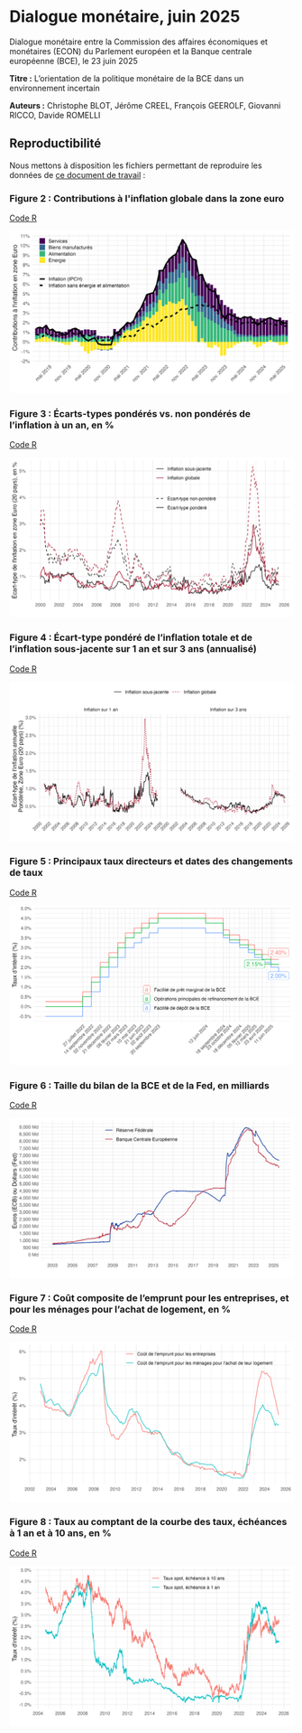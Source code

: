 # Dialogue monétaire, juin 2025

Dialogue monétaire entre la Commission des affaires économiques et monétaires (ECON) du Parlement européen et la Banque centrale européenne (BCE), le 23 juin 2025

**Titre :** L’orientation de la politique monétaire de la BCE dans un environnement incertain

**Auteurs :** Christophe BLOT, Jérôme CREEL, François GEEROLF, Giovanni RICCO, Davide ROMELLI

## Reproductibilité

Nous mettons à disposition les fichiers permettant de reproduire les données de [ce document de travail](https://www.europarl.europa.eu/RegData/etudes/STUD/2025/764390/ECTI_STU(2025)764390_EN.pdf) :

### Figure 2 : Contributions à l'inflation globale dans la zone euro

[Code R](R/figure2.R)

![Figure 2](png/figure2_fr.png)

### Figure 3 : Écarts-types pondérés vs. non pondérés de l’inflation à un an, en %

[Code R](R/figure3.R)

![Figure 3](png/figure3_fr.png)

### Figure 4 : Écart-type pondéré de l’inflation totale et de l’inflation sous-jacente sur 1 an et sur 3 ans (annualisé)

[Code R](R/figure4.R)

![Figure 4](png/figure4_fr.png)

### Figure 5 : Principaux taux directeurs et dates des changements de taux

[Code R](R/figure5.R)

![Figure 5](png/figure5_fr.png)

### Figure 6 : Taille du bilan de la BCE et de la Fed, en milliards

[Code R](R/figure6.R)

![Figure 6](png/figure6_fr.png)

### Figure 7 : Coût composite de l’emprunt pour les entreprises, et pour les ménages pour l’achat de logement, en %

[Code R](R/figure7.R)

![Figure 7](png/figure7_fr.png)

### Figure 8 : Taux au comptant de la courbe des taux, échéances à 1 an et à 10 ans, en %

[Code R](R/figure8.R)

![Figure 8](png/figure8_fr.png)



